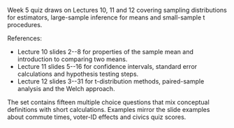 Week 5 quiz draws on Lectures 10, 11 and 12 covering sampling distributions for estimators, large-sample inference for means and small-sample t procedures.

References:
- Lecture 10 slides 2--8 for properties of the sample mean and introduction to comparing two means.
- Lecture 11 slides 5--16 for confidence intervals, standard error calculations and hypothesis testing steps.
- Lecture 12 slides 3--31 for t-distribution methods, paired-sample analysis and the Welch approach.

The set contains fifteen multiple choice questions that mix conceptual definitions with short calculations. Examples mirror the slide examples about commute times, voter-ID effects and civics quiz scores.
